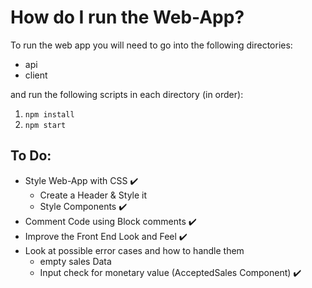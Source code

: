 # How do I run the Web-App?
To run the web app you will need to go into the following directories:
- api
- client

and run the following scripts in each directory (in order):

1. `npm install`
2. `npm start`

## To Do:
- Style Web-App with CSS :heavy_check_mark:
  - Create a Header & Style it
  - Style Components :heavy_check_mark:
- Comment Code using Block comments :heavy_check_mark:
- Improve the Front End Look and Feel :heavy_check_mark:
- Look at possible error cases and how to handle them
  - empty sales Data
  - Input check for monetary value (AcceptedSales Component) :heavy_check_mark:
